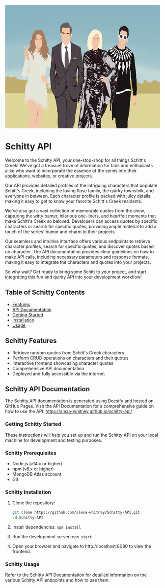 <img src="./public/images/schitty.png" alt="Schitty Image" width="650" height="400">

# Schitty API

Welcome to the Schitty API, your one-stop-shop for all things Schitt's Creek! We've got a treasure trove of information for fans and enthusiasts alike who want to incorporate the essence of the series into their applications, websites, or creative projects.

Our API provides detailed profiles of the intriguing characters that populate Schitt's Creek, including the loving Rose family, the quirky townsfolk, and everyone in between. Each character profile is packed with juicy details, making it easy to get to know your favorite Schitt's Creek residents.

We've also got a vast collection of memorable quotes from the show, capturing the witty banter, hilarious one-liners, and heartfelt moments that make Schitt's Creek so beloved. Developers can access quotes by specific characters or search for specific quotes, providing ample material to add a touch of the series' humor and charm to their projects.

Our seamless and intuitive interface offers various endpoints to retrieve character profiles, search for specific quotes, and discover quotes based on character. The API documentation provides clear guidelines on how to make API calls, including necessary parameters and response formats, making it easy to integrate the characters and quotes into your projects.

So why wait? Get ready to bring some Schitt to your project, and start integrating this fun and quirky API into your development workflow!

## Table of Schitty Contents

- [Features](#features)
- [API Documentation](#api-documentation)
- [Getting Started](#getting-started)
- [Installation](#installation)
- [Usage](#usage)


## Schitty Features

- Retrieve random quotes from Schitt's Creek characters
- Perform CRUD operations on characters and their quotes
- Interactive frontend showcasing character quotes
- Comprehensive API documentation
- Deployed and fully accessible via the internet

## Schitty API Documentation

The Schitty API documentation is generated using Docsify and hosted on GitHub Pages. Visit the API Documentation for a comprehensive guide on how to use the API: https://alexa-whitney.github.io/schitty-api/

### Getting Schitty Started

These instructions will help you set up and run the Schitty API on your local machine for development and testing purposes.

### Schitty Prerequisites

- Node.js (v14.x or higher)
- npm (v6.x or higher)
- MongoDB Atlas account
- Git

### Schitty Installation

1. Clone the repository:
   ```bash
   git clone https://github.com/alexa-whitney/Schitty-API.git
   cd Schitty-API
   ```

2. Install dependencies:
    ``` npm install ```

3. Run the development server:
    ```npm start```

4. Open your browser and navigate to http://localhost:8080 to view the frontend.

### Schitty Usage

Refer to the Schitty API Documentation for detailed information on the various Schitty API endpoints and how to use them.